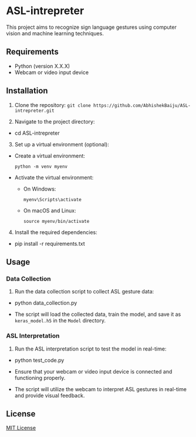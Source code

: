 # ASL-intrepreter


This project aims to recognize sign language gestures using computer vision and machine learning techniques.

## Requirements

- Python (version X.X.X)
- Webcam or video input device

## Installation

1. Clone the repository:
   ```git clone https://github.com/AbhishekBaiju/ASL-intrepreter.git```

3. Navigate to the project directory:
 - cd ASL-intrepreter


3. Set up a virtual environment (optional):

- Create a virtual environment:
  ```
  python -m venv myenv
  ```

- Activate the virtual environment:
  - On Windows:
    ```
    myenv\Scripts\activate
    ```
  - On macOS and Linux:
    ```
    source myenv/bin/activate
    ```

4. Install the required dependencies:
 - pip install -r requirements.txt


## Usage

### Data Collection

1. Run the data collection script to collect ASL gesture data:
 - python data_collection.py
 
- The script will load the collected data, train the model, and save it as `keras_model.h5` in the `Model` directory.

### ASL Interpretation

1. Run the ASL interpretation script to test the model in real-time:
- python test_code.py

- Ensure that your webcam or video input device is connected and functioning properly.
- The script will utilize the webcam to interpret ASL gestures in real-time and provide visual feedback.

## License

[MIT License](LICENSE)
